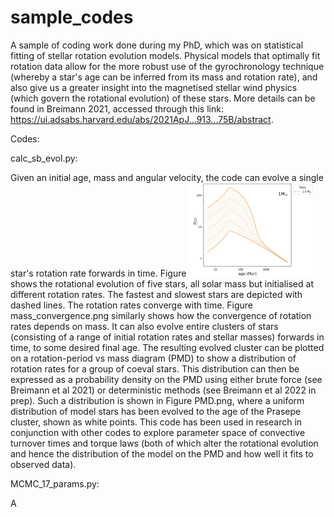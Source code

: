 # sample_codes

A sample of coding work done during my PhD, which was on statistical fitting of stellar rotation evolution models. Physical models that optimally fit rotation data allow for the more robust use of the gyrochronology technique (whereby a star's age can be inferred from its mass and rotation rate), and also give us a greater insight into the magnetised stellar wind physics (which govern the rotational evolution) of these stars. More details can be found in Breimann 2021, accessed through this link: https://ui.adsabs.harvard.edu/abs/2021ApJ...913...75B/abstract. 


Codes:

calc_sb_evol.py:

Given an initial age, mass and angular velocity, the code can evolve a single star's rotation rate forwards in time. Figure <img src="rotation_convergence.png" alt="drawing" width="200"/> shows the rotational evolution of five stars, all solar mass but initialised at different rotation rates. The fastest and slowest stars are depicted with dashed lines.  The rotation rates converge with time. Figure mass_convergence.png similarly shows how the convergence of rotation rates depends on mass. It can also evolve entire clusters of stars (consisting of a range of initial rotation rates and stellar masses) forwards in time, to some desired final age. The resulting evolved cluster can be plotted on a rotation-period vs mass diagram (PMD) to show a distribution of rotation rates for a group of coeval stars. This distribution can then be expressed as a probability density on the PMD using either brute force (see Breimann et al 2021) or deterministic methods (see Breimann et al 2022 in prep). Such a distribution is shown in Figure PMD.png, where a uniform distribution of model stars has been evolved to the age of the Prasepe cluster, shown as white points. This code has been used in research in conjunction with other codes to explore parameter space of convective turnover times and torque laws (both of which alter the rotational evolution and hence the distribution of the model on the PMD and how well it fits to observed data). 


MCMC_17_params.py: 

A 
